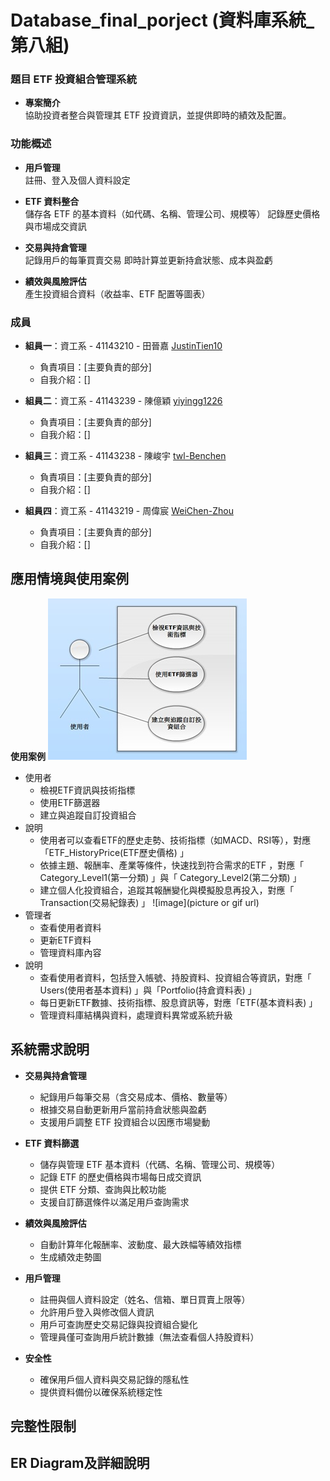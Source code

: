 # Database_final_porject (資料庫系統_第八組)
### 題目 ETF 投資組合管理系統
- **專案簡介**  
    協助投資者整合與管理其 ETF 投資資訊，並提供即時的績效及配置。

### 功能概述  

- **用戶管理**  
    註冊、登入及個人資料設定

- **ETF 資料整合**  
    儲存各 ETF 的基本資料（如代碼、名稱、管理公司、規模等）
    記錄歷史價格與市場成交資訊 

- **交易與持倉管理**  
    記錄用戶的每筆買賣交易
    即時計算並更新持倉狀態、成本與盈虧

- **績效與風險評估**  
    產生投資組合資料（收益率、ETF 配置等圖表）
### 成員

- **組員一**：資工系 - 41143210 - 田晉嘉 [JustinTien10](https://github.com/JustinTien10)
  - 負責項目：[主要負責的部分]
  - 自我介紹：[]

- **組員二**：資工系 - 41143239 - 陳億穎 [yiyingg1226](https://github.com/yiyingg1226)
  - 負責項目：[主要負責的部分]
  - 自我介紹：[]

- **組員三**：資工系 - 41143238 -  陳峻宇 [twl-Benchen](https://github.com/twl-Benchen)
  - 負責項目：[主要負責的部分]
  - 自我介紹：[]

- **組員四**：資工系 - 41143219 -  周偉宸 [WeiChen-Zhou](https://github.com/WeiChen-Zhou)
  - 負責項目：[主要負責的部分]
  - 自我介紹：[]

## 應用情境與使用案例
**使用案例**
![image](https://github.com/twl-Benchen/Database_final_porject/blob/main/%E4%BD%BF%E7%94%A8%E8%80%85.jpg)
 - 使用者
   - 檢視ETF資訊與技術指標
   - 使用ETF篩選器
   - 建立與追蹤自訂投資組合
 - 說明
   - 使用者可以查看ETF的歷史走勢、技術指標（如MACD、RSI等），對應「ETF_HistoryPrice(ETF歷史價格) 」​
   - 依據主題、報酬率、產業等條件，快速找到符合需求的ETF ，對應「 Category_Level1(第一分類) 」與「 Category_Level2(第二分類) 」​
   - 建立個人化投資組合，追蹤其報酬變化與模擬股息再投入，對應「 Transaction(交易紀錄表) 」​
![image](picture or gif url)
 - 管理者
   - 查看使用者資料
   - 更新ETF資料
   - 管理資料庫內容
 - 說明
   - 查看使用者資料，包括登入帳號、持股資料、投資組合等資訊，對應「 Users(使用者基本資料) 」與​「Portfolio(持倉資料表) 」
   - 每日更新ETF數據、技術指標、股息資訊等，對應「ETF(基本資料表) 」
   - 管理資料庫結構與資料，處理資料異常或系統升級
## 系統需求說明
- **交易與持倉管理**
  - 紀錄用戶每筆交易（含交易成本、價格、數量等）
  - 根據交易自動更新用戶當前持倉狀態與盈虧
  - 支援用戶調整 ETF 投資組合以因應市場變動

- **ETF 資料篩選**
  - 儲存與管理 ETF 基本資料（代碼、名稱、管理公司、規模等）
  - 記錄 ETF 的歷史價格與市場每日成交資訊
  - 提供 ETF 分類、查詢與比較功能
  - 支援自訂篩選條件以滿足用戶查詢需求

- **績效與風險評估**
  - 自動計算年化報酬率、波動度、最大跌幅等績效指標
  - 生成績效走勢圖

- **用戶管理**
  - 註冊與個人資料設定（姓名、信箱、單日買賣上限等）
  - 允許用戶登入與修改個人資訊
  - 用戶可查詢歷史交易記錄與投資組合變化
  - 管理員僅可查詢用戶統計數據（無法查看個人持股資料）

- **安全性**
  - 確保用戶個人資料與交易記錄的隱私性
  - 提供資料備份以確保系統穩定性

## 完整性限制

## ER Diagram及詳細說明


